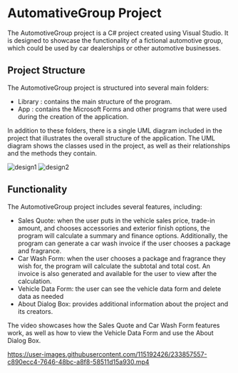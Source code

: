 # AutomativeGroup Project
The AutomotiveGroup project is a C# project created using Visual Studio. It is designed to showcase the functionality of a fictional automotive group, which could be used by car dealerships or other automotive businesses.

## Project Structure 

The AutomotiveGroup project is structured into several main folders:
<ul>
<li>Library : contains the main structure of the program.</li>
<li>App :  contains the Microsoft Forms and other programs that were used during the creation of the application.</li>
</ul>

In addition to these folders, there is a single UML diagram included in the project that illustrates the overall structure of the application. The UML diagram shows the classes used in the project, as well as their relationships and the methods they contain.

![design1](https://user-images.githubusercontent.com/115192426/233854890-a5100e49-c414-420b-8e6c-fda5cb24cbe8.png)
![design2](https://user-images.githubusercontent.com/115192426/233854842-5d7837bc-026b-49b4-881f-a1cefb1f56b3.png)

## Functionality
The AutomotiveGroup project includes several features, including:
<ul>
<li>Sales Quote: when the user puts in the vehicle sales price, trade-in amount, and chooses accessories and exterior finish options, the program will calculate a summary and finance options. Additionally, the program can generate a car wash invoice if the user chooses a package and fragrance.</li>
<li>Car Wash Form: when the user chooses a package and fragrance they wish for, the program will calculate the subtotal and total cost. An invoice is also generated and available for the user to view after the calculation.</li>
<li>Vehicle Data Form: the user can see the vehicle data form and delete data as needed</li>
<li>About Dialog Box: provides additional information about the project and its creators.</li>
</ul>


The video showcases how the Sales Quote and Car Wash Form features work, as well as how to view the Vehicle Data Form and use the About Dialog Box.







https://user-images.githubusercontent.com/115192426/233857557-c890ecc4-7646-48bc-a8f8-58511d15a930.mp4





